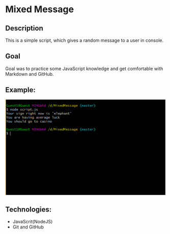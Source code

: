 # Mixed Message
## Description
This is a simple script, which gives a random message to a user in console.
## Goal
Goal was to practice some JavaScript knowledge and get comfortable with Markdown and GitHub.
## Example:
![example](/example.png)
## Technologies:
* JavaScrit(NodeJS)
* Git and GitHub

